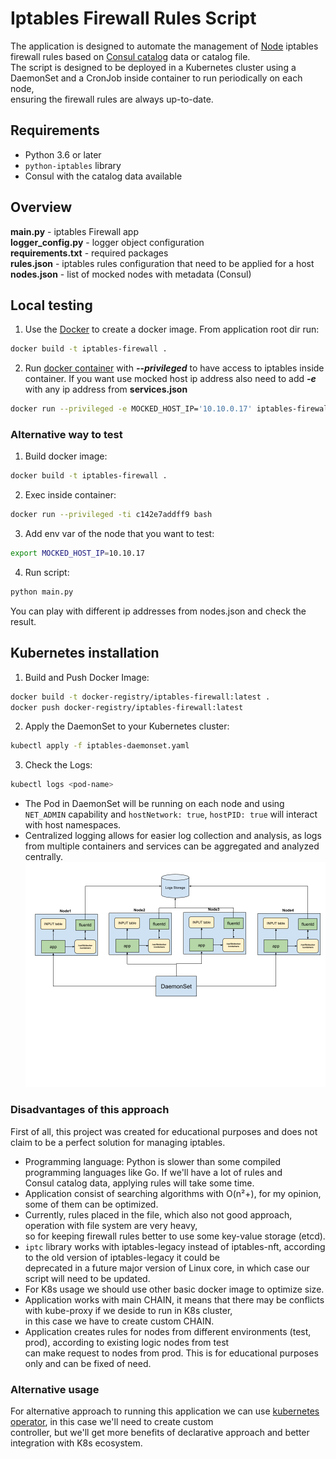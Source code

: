 # Iptables Firewall Rules Script
The application is designed to automate the management of [Node](https://kubernetes.io/docs/concepts/architecture/nodes/) iptables firewall rules based on [Consul catalog](https://developer.hashicorp.com/consul/api-docs/catalog) data or catalog file. <br />
The script is designed to be deployed in a Kubernetes cluster using a DaemonSet and a CronJob inside container to run periodically on each node,  <br />
ensuring the firewall rules are always up-to-date.

## Requirements

- Python 3.6 or later
- `python-iptables` library
- Consul with the catalog data available

## Overview
**main.py** - iptables Firewall app <br />
**logger_config.py** - logger object configuration <br />
**requirements.txt** - required packages <br />
**rules.json** - iptables rules configuration that need to be applied for a host <br />
**nodes.json** - list of mocked nodes with metadata (Consul) <br />

## Local testing
1. Use the [Docker](https://docs.docker.com/reference/cli/docker/image/build/) to create a docker image.
From application root dir run:
```bash
docker build -t iptables-firewall .
```
2. Run [docker container](https://docs.docker.com/reference/cli/docker/container/run/) with ___--privileged___ to have 
access to iptables inside container. If you want use mocked host ip address also need to add ___-e___ with any ip address 
from **services.json**
```bash
docker run --privileged -e MOCKED_HOST_IP='10.10.0.17' iptables-firewall
```
### Alternative way to test
1. Build docker image:
```bash
docker build -t iptables-firewall .
```
2. Exec inside container:
```bash
docker run --privileged -ti c142e7addff9 bash 
```
3. Add env var of the node that you want to test:
```bash
export MOCKED_HOST_IP=10.10.17
```
4. Run script:
```bash
python main.py 
```
You can play with different ip addresses from nodes.json and check the result.
## Kubernetes installation 
1. Build and Push Docker Image:
```bash
docker build -t docker-registry/iptables-firewall:latest .
docker push docker-registry/iptables-firewall:latest
```
2. Apply the DaemonSet to your Kubernetes cluster:
```bash
kubectl apply -f iptables-daemonset.yaml
```
3. Check the Logs:
```bash
kubectl logs <pod-name>
```

 - The Pod in DaemonSet will be running on each node and using `NET_ADMIN` capability and `hostNetwork: true`, `hostPID: true`
will interact with host namespaces.
 - Centralized logging allows for easier log collection and analysis, as logs from multiple containers and services can be aggregated and analyzed centrally.<br />
![alt text](k8s_usage_example.png)

### Disadvantages of this approach
First of all, this project was created for educational purposes and does not claim to be a perfect solution for managing iptables.
- Programming language: Python is slower than some compiled programming languages like Go. If we'll have a lot of rules and <br />
Consul catalog data, applying rules will take some time.
- Application consist of searching algorithms with O(n²+), for my opinion, some of them can be optimized.
- Currently, rules placed in the file, which also not good approach, operation with file system are very heavy, <br />
so for keeping firewall rules better to use some key-value storage (etcd).
- `iptc` library works with iptables-legacy instead of iptables-nft, according to the old version of iptables-legacy it could be <br />
deprecated in a future major version of Linux core, in which case our script will need to be updated.
- For K8s usage we should use other basic docker image to optimize size.
- Application works with main CHAIN, it means that there may be conflicts with kube-proxy if we deside to run in K8s cluster, <br />
in this case we have to create custom CHAIN.
- Application creates rules for nodes from different environments (test, prod), according to existing logic nodes from test  <br />
can make request to nodes from prod. This is for educational purposes only and can be fixed of need.
### Alternative usage
For alternative approach to running this application we can use [kubernetes operator](https://kubernetes.io/docs/concepts/extend-kubernetes/operator/), in this case we'll need to create custom <br />
controller, but we'll get more benefits of declarative approach and better integration with K8s ecosystem. 
